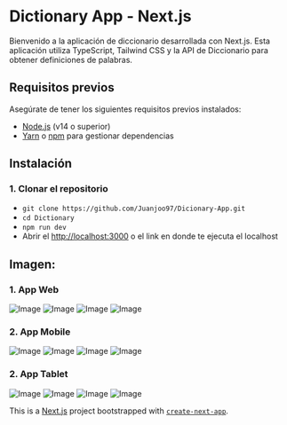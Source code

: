 # Dictionary App - Next.js

Bienvenido a la aplicación de diccionario desarrollada con Next.js. Esta aplicación utiliza TypeScript, Tailwind CSS y la API de Diccionario para obtener definiciones de palabras.

## Requisitos previos

Asegúrate de tener los siguientes requisitos previos instalados:

- [Node.js](https://nodejs.org/) (v14 o superior)
- [Yarn](https://yarnpkg.com/) o [npm](https://www.npmjs.com/) para gestionar dependencias

## Instalación

### 1. Clonar el repositorio

- `git clone https://github.com/Juanjoo97/Dicionary-App.git`
- `cd Dictionary`
- `npm run dev`
- Abrir el [http://localhost:3000](http://localhost:3000) o el link en donde te ejecuta el localhost

## Imagen:

### 1. App Web
![Image](https://github.com/user-attachments/assets/0a55fae8-1e4c-4cfa-9f12-34d7e4fd7c4c)
![Image](https://github.com/user-attachments/assets/ea9df198-cb4f-48c3-ba3c-64ac16fd6b10)
![Image](https://github.com/user-attachments/assets/3a1e20ae-6c18-4a90-b296-f3ade5fafbae)
![Image](https://github.com/user-attachments/assets/3e9291ac-6578-44ea-b47f-51b78131318d)

### 2. App Mobile
![Image](https://github.com/user-attachments/assets/9fe59fa8-bbb6-4a60-9cb1-4ccfaf191b28)
![Image](https://github.com/user-attachments/assets/80012096-30a1-4c30-a8a4-05d370d7af2a)
![Image](https://github.com/user-attachments/assets/9907c4a5-d1e2-4530-8f46-dbe54c0fd5e9)
![Image](https://github.com/user-attachments/assets/23523266-2c68-4d81-a581-2db76df2a9a5)

### 2. App Tablet
![Image](https://github.com/user-attachments/assets/7bc6f174-4d2a-4c58-b7dd-8593d0cfbbd2)
![Image](https://github.com/user-attachments/assets/618765bb-f68b-4020-bc35-b24e67f8a9db)
![Image](https://github.com/user-attachments/assets/180705fa-6296-4242-ab5a-b8e6830bd843)
![Image](https://github.com/user-attachments/assets/8afd4124-4a36-4d2e-a1d2-eaed98d9867e)


This is a [Next.js](https://nextjs.org) project bootstrapped with [`create-next-app`](https://nextjs.org/docs/app/api-reference/cli/create-next-app).
